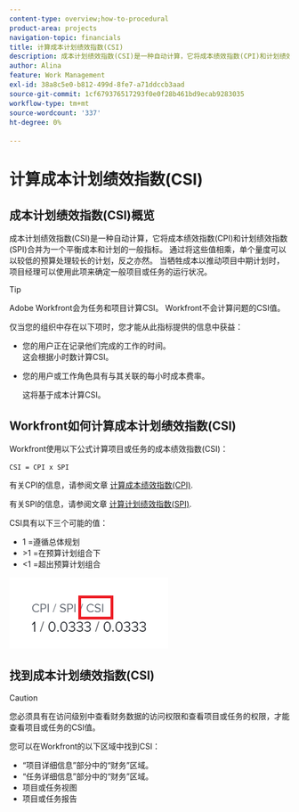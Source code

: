 ```yaml
---
content-type: overview;how-to-procedural
product-area: projects
navigation-topic: financials
title: 计算成本计划绩效指数(CSI)
description: 成本计划绩效指数(CSI)是一种自动计算，它将成本绩效指数(CPI)和计划绩效指数(SPI)合并为一个平衡成本和计划的一般指标。
author: Alina
feature: Work Management
exl-id: 38a8c5e0-b812-499d-8fe7-a71ddccb3aad
source-git-commit: 1cf679376517293f0e0f28b461bd9ecab9283035
workflow-type: tm+mt
source-wordcount: '337'
ht-degree: 0%

---
```


# 计算成本计划绩效指数(CSI)

<!--
<p data-mc-conditions="QuicksilverOrClassic.Draft mode">(NOTE: Linked to the product. Do not change link.) </p>
-->

## 成本计划绩效指数(CSI)概览

成本计划绩效指数(CSI)是一种自动计算，它将成本绩效指数(CPI)和计划绩效指数(SPI)合并为一个平衡成本和计划的一般指标。 通过将这些值相乘，单个量度可以以较低的预算处理较长的计划，反之亦然。 当牺牲成本以推动项目中期计划时，项目经理可以使用此项来确定一般项目或任务的运行状况。

>[!TIP]
>
>Adobe Workfront会为任务和项目计算CSI。 Workfront不会计算问题的CSI值。

仅当您的组织中存在以下项时，您才能从此指标提供的信息中获益：

* 您的用户正在记录他们完成的工作的时间。\
  这会根据小时数计算CSI。
* 您的用户或工作角色具有与其关联的每小时成本费率。 

  这将基于成本计算CSI。

## Workfront如何计算成本计划绩效指数(CSI)

Workfront使用以下公式计算项目或任务的成本绩效指数(CSI)：

`CSI = CPI x SPI`

有关CPI的信息，请参阅文章 [计算成本绩效指数(CPI)](../../../manage-work/projects/project-finances/calculate-cpi.md).

有关SPI的信息，请参阅文章 [计算计划绩效指数(SPI)](../../../manage-work/projects/project-finances/calculate-spi.md).

CSI具有以下三个可能的值：

* 1 =遵循总体规划
* \>1 =在预算计划组合下
* &lt;1 =超出预算计划组合

![](assets/csi-highlighted.png)

## 找到成本计划绩效指数(CSI)

>[!CAUTION]
>
>您必须具有在访问级别中查看财务数据的访问权限和查看项目或任务的权限，才能查看项目或任务的CSI值。

您可以在Workfront的以下区域中找到CSI：

* “项目详细信息”部分中的“财务”区域。
* “任务详细信息”部分中的“财务”区域。
* 项目或任务视图
* 项目或任务报告
